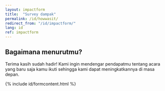```yaml
---
layout: impactform
title:  "Survey dampak"
permalink: /id/howwasit/
redirect_from: "/id/impactform/"
lang: id
ref: impactform
---
```


<div class="form-head">
	<h2> Bagaimana menurutmu? </h2>
	<P>Terima kasih sudah hadir! Kami ingin mendengar pendapatmu tentang acara yang baru saja kamu ikuti sehingga kami dapat meningkatkannya di masa depan. </P>

</div>

{% include id/formcontent.html %}
